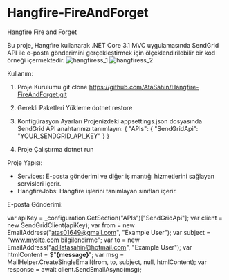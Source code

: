 # Hangfire-FireAndForget
Hangfire Fire and Forget

Bu proje, Hangfire kullanarak .NET Core 3.1 MVC uygulamasında SendGrid API ile e-posta gönderimini gerçekleştirmek için ölçeklendirilebilir bir kod örneği içermektedir.
![hangfiress_1](https://github.com/AtaSahin/Hangfire-FireAndForget/assets/80812122/c87d94ff-1949-4cbe-8da2-7e6e895a2700)
![hangfiress_2](https://github.com/AtaSahin/Hangfire-FireAndForget/assets/80812122/4afd750b-c695-4513-9378-028fd3ec2dad)

Kullanım:

1. Proje Kurulumu
   git clone https://github.com/AtaSahin/Hangfire-FireAndForget.git


2. Gerekli Paketleri Yükleme
   dotnet restore

3. Konfigürasyon Ayarları
   Projenizdeki appsettings.json dosyasında SendGrid API anahtarınızı tanımlayın:
   {
     "APIs": {
       "SendGridApi": "YOUR_SENDGRID_API_KEY"
     }
   }

4. Proje Çalıştırma
   dotnet run


Proje Yapısı:

- Services: E-posta gönderimi ve diğer iş mantığı hizmetlerini sağlayan servisleri içerir.
- HangfireJobs: Hangfire işlerini tanımlayan sınıfları içerir.

E-posta Gönderimi:

var apiKey = _configuration.GetSection("APIs")["SendGridApi"];
var client = new SendGridClient(apiKey);
var from = new EmailAddress("atas01649@gmail.com", "Example User");
var subject = "www.mysite.com bilgilendirme";
var to = new EmailAddress("adilatasahin@hotmail.com", "Example User");
var htmlContent = $"<strong>{message}</strong>";
var msg = MailHelper.CreateSingleEmail(from, to, subject, null, htmlContent);
var response = await client.SendEmailAsync(msg);

